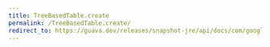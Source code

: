 ```yaml
---
title: TreeBasedTable.create
permalink: /TreeBasedTable.create/
redirect_to: https://guava.dev/releases/snapshot-jre/api/docs/com/google/common/collect/TreeBasedTable.html#create--
---
```

